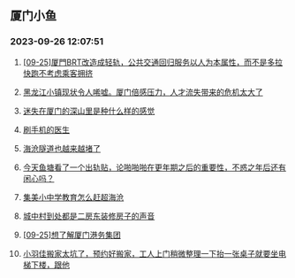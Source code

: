## 厦门小鱼 
### 2023-09-26 12:07:51

1. [[09-25]厦門BRT改造成轻轨，公共交通回归服务以人为本属性，而不是多拉快跑不考虑乘客拥挤](http://bbs.xmfish.com/read-htm-tid-18078886.html)

2. [黑龙江小镇现状令人唏嘘。厦门倍感压力，人才流失带来的危机太大了](http://bbs.xmfish.com/read-htm-tid-18078860.html)

3. [迷失在厦门的深山里是种什么样的感觉](http://bbs.xmfish.com/read-htm-tid-18078856.html)

4. [刷手机的医生](http://bbs.xmfish.com/read-htm-tid-18078853.html)

5. [海沧隧道也越来越堵了](http://bbs.xmfish.com/read-htm-tid-18078875.html)

6. [今天鱼塘看了一个出轨贴，论啪啪啪在更年期之后的重要性，不惑之年后还有闲心吗？](http://bbs.xmfish.com/read-htm-tid-18079062.html)

7. [集美小中学教育怎么赶超海沧](http://bbs.xmfish.com/read-htm-tid-18078890.html)

8. [城中村到处都是二房东装修房子的声音](http://bbs.xmfish.com/read-htm-tid-18078944.html)

9. [[09-25]想了解厦门港务集团](http://bbs.xmfish.com/read-htm-tid-18078906.html)

10. [小羽佳搬家太坑了，预约好搬家，工人上门稍微整理一下抬一张桌子就要坐电梯下楼，跟他](http://bbs.xmfish.com/read-htm-tid-18079088.html)

